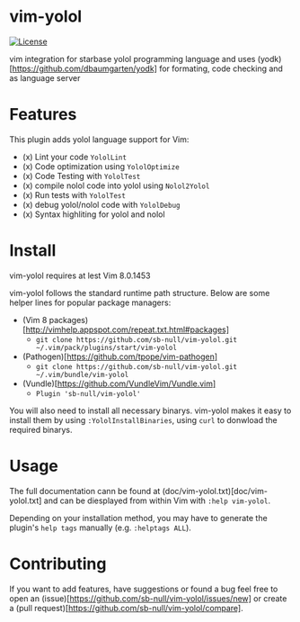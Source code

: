 # vim-yolol

[![License](https://img.shields.io/badge/license-MIT-blue.svg)](https://github.com/sb-null/vim-yolol/blob/master/LICENSE)

vim integration for starbase yolol programming language and uses (yodk)[https://github.com/dbaumgarten/yodk] for formating, code checking and as language server

# Features

This plugin adds yolol language support for Vim:

- (x) Lint your code `YololLint`
- (x) Code optimization using `YololOptimize`
- (x) Code Testing with `YololTest`
- (x) compile nolol code into yolol using `Nolol2Yolol`
- (x) Run tests with `YololTest`
- (x) debug yolol/nolol code with `YololDebug`
- (x) Syntax highliting for yolol and nolol

# Install

vim-yolol requires at lest Vim 8.0.1453

vim-yolol follows the standard runtime path structure. Below are some helper lines for popular package managers:

- (Vim 8 packages)[http://vimhelp.appspot.com/repeat.txt.html#packages]
  - `git clone https://github.com/sb-null/vim-yolol.git ~/.vim/pack/plugins/start/vim-yolol`
- (Pathogen)[https://github.com/tpope/vim-pathogen]
  - `git clone https://github.com/sb-null/vim-yolol.git ~/.vim/bundle/vim-yolol`
- (Vundle)[https://github.com/VundleVim/Vundle.vim]
  - `Plugin 'sb-null/vim-yolol'`

You will also need to install all necessary binarys. vim-yolol makes it easy to install them by using `:YololInstallBinaries`, using `curl` to donwload the required binarys.

# Usage

The full documentation cann be found at (doc/vim-yolol.txt)[doc/vim-yolol.txt] and can be diesplayed from within Vim with `:help vim-yolol`.

Depending on your installation method, you may have to generate the plugin's `help tags` manually (e.g. `:helptags ALL`).

# Contributing

If you want to add features, have suggestions or found a bug feel free to open an (issue)[https://github.com/sb-null/vim-yolol/issues/new] or create a (pull request)[https://github.com/sb-null/vim-yolol/compare].

